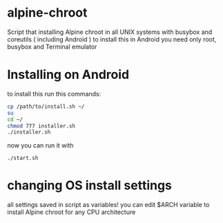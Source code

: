 # alpine-chroot
Script that installing Alpine chroot in all UNIX systems with busybox and coreutils ( including Android )
to install this in Android you need only root, busybox and Terminal emulator
# Installing on Android
to install this run this commands:
```sh
cp /path/to/install.sh ~/
su
cd ~/
chmod 777 installer.sh
./installer.sh
```

now you can run it with
```
./start.sh
```

# changing OS install settings
all settings saved in script as variables!
you can edit $ARCH variable to install Alpine chroot for any CPU architecture
